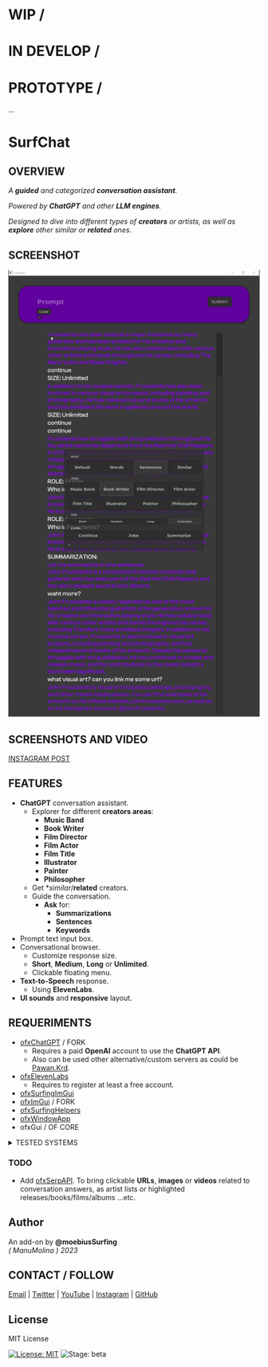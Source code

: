 # WIP /  
# IN DEVELOP /  
# PROTOTYPE  /
...

# SurfChat

## OVERVIEW

_A **guided** and categorized **conversation assistant**._  

_Powered by **ChatGPT** and other **LLM engines**._  

_Designed to dive into different types of **creators** or artists, as well as **explore** other similar or **related** ones._  


## SCREENSHOT
 
![](Capture.PNG)

## SCREENSHOTS AND VIDEO

[INSTAGRAM POST](https://www.instagram.com/p/Cu9Iy05OdpC/?utm_source=ig_web_copy_link&igshid=MzRlODBiNWFlZA==)

## FEATURES

- **ChatGPT** conversation assistant. 
  - Explorer for different **creators areas**:  
    - **Music Band**
    - **Book Writer**
    - **Film Director**
    - **Film Actor**
    - **Film Title**
    - **Illustrator**
    - **Painter**
    - **Philosopher**
  - Get **similar*/**related** creators.
  - Guide the conversation.
    - **Ask** for:
      - **Summarizations**
      - **Sentences**
      - **Keywords**
- Prompt text input box.
- Conversational browser.
  - Customize response size.
  - **Short**, **Medium**, **Long** or **Unlimited**. 
  - Clickable floating menu.
- **Text-to-Speech** response.
  - Using **ElevenLabs**.
- **UI sounds** and **responsive** layout.    

## REQUERIMENTS

* [ofxChatGPT](https://github.com/moebiussurfing/ofxChatGPT) / FORK
  * Requires a paid **OpenAI** account to use the **ChatGPT API**.
  * Also can be used other alternative/custom servers as could be [Pawan.Krd](https://patreon.com/pawanosman?utm_medium=clipboard_copy&utm_source=copyLink&utm_campaign=creatorshare_fan&utm_content=join_link).
* [ofxElevenLabs](https://github.com/moebiussurfing/ofxElevenLabs)
  * Requires to register at least a free account.
* [ofxSurfingImGui](https://github.com/moebiussurfing/ofxSurfingImGui)  
* [ofxImGui](https://github.com/Daandelange/ofxImGui/) / FORK 
* [ofxSurfingHelpers](https://github.com/moebiussurfing/ofxSurfingHelpers)  
* [ofxWindowApp](https://github.com/moebiussurfing/ofxWindowApp)
* ofxGui / OF CORE

<details>
  <summary>TESTED SYSTEMS</summary>
  <p>

  - **Windows 10** / **VS 2022** / **OF ~0.11**
  </p>
</details>

### TODO
- Add [ofxSerpAPI](https://github.com/moebiussurfing/ofxSerpAPI). To bring clickable **URLs**, **images** or **videos** related to conversation answers, as artist lists or highlighted releases/books/films/albums ...etc.

## Author
An add-on by **@moebiusSurfing**  
*( ManuMolina ) 2023*  

## CONTACT / FOLLOW
<p>
<a href="mailto:moebiussurfing@gmail.com" target="_blank">Email</a> |
<a href="https://twitter.com/moebiusSurfing/" rel="nofollow">Twitter</a> | 
<a href="https://www.youtube.com/moebiusSurfing" rel="nofollow">YouTube</a> | 
<a href="https://www.instagram.com/moebiusSurfing/" rel="nofollow">Instagram</a> | 
<a href="https://github.com/moebiussurfing" target="_blank">GitHub</a> 
</p>

## License
MIT License

[![License: MIT](https://img.shields.io/badge/License-MIT-yellow.svg)](https://opensource.org/licenses/MIT)
![Stage: beta](https://img.shields.io/badge/-alpha-red)
